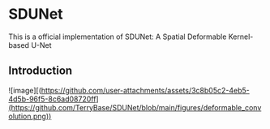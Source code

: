 # SDUNet
This is a official implementation of SDUNet: A Spatial Deformable Kernel-based U-Net

## Introduction

![image][(https://github.com/user-attachments/assets/3c8b05c2-4eb5-4d5b-96f5-8c6ad08720ff](https://github.com/TerryBase/SDUNet/blob/main/figures/deformable_convolution.png))
